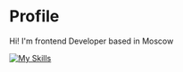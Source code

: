# Profile
Hi! I'm frontend Developer based in Moscow

[![My Skills](https://skillicons.dev/icons?i=js,html,css,wasm)](https://skillicons.dev)
